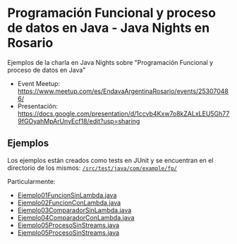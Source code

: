 # Programación Funcional y proceso de datos en Java - Java Nights en Rosario

Ejemplos de la charla en Java Nights sobre "Programación Funcional y proceso de datos en Java"

- Event Meetup: https://www.meetup.com/es/EndavaArgentinaRosario/events/253070486/
- Presentación: https://docs.google.com/presentation/d/1ccvb4Kxw7o8kZALxLEU5Gh779fGOyahMpArUnyEcf18/edit?usp=sharing

## Ejemplos
Los ejemplos están creados como tests en JUnit y se encuentran en el directorio de los mismos: [`/src/test/java/com/example/fp/`](src/test/java/com/example/fp)

Particularmente:
- [Ejemplo01FuncionSinLambda.java](src/test/java/com/example/fp/Ejemplo01FuncionSinLambda.java)
- [Ejemplo02FuncionConLambda.java](src/test/java/com/example/fp/Ejemplo02FuncionConLambda.java)
- [Ejemplo03ComparadorSinLambda.java](src/test/java/com/example/fp/Ejemplo03ComparadorSinLambda.java)
- [Ejemplo04ComparadorConLambda.java](src/test/java/com/example/fp/Ejemplo04ComparadorConLambda.java)
- [Ejemplo05ProcesoSinStreams.java](src/test/java/com/example/fp/Ejemplo05ProcesoSinStreams.java)
- [Ejemplo05ProcesoSinStreams.java](src/test/java/com/example/fp/Ejemplo06ProcesoConStreams.java)
